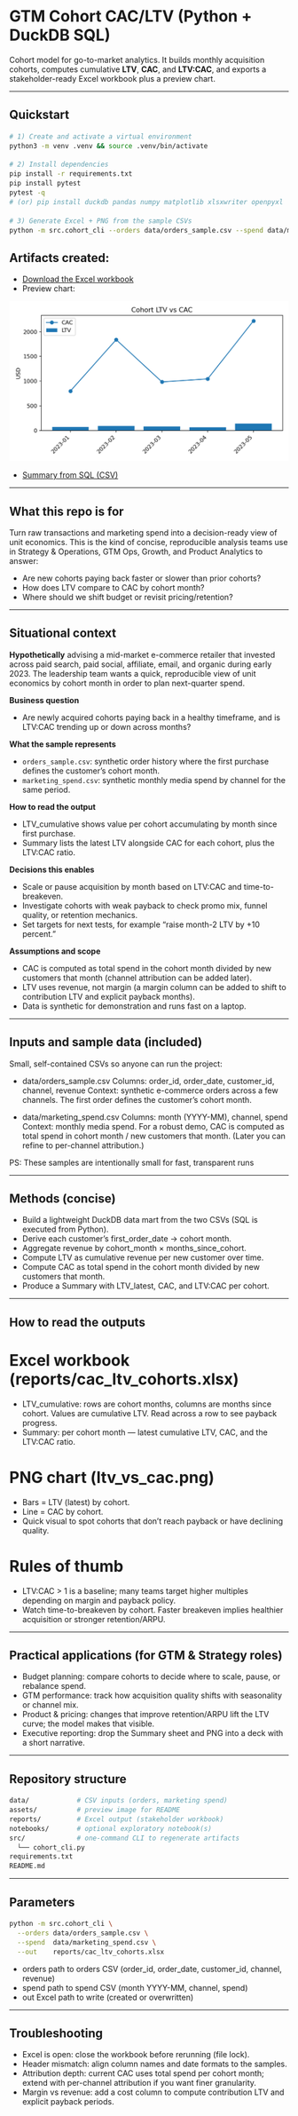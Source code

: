 # GTM Cohort CAC/LTV (Python + DuckDB SQL)

Cohort model for go-to-market analytics. It builds monthly acquisition cohorts, computes cumulative **LTV**, **CAC**, and **LTV:CAC**, and exports a stakeholder-ready Excel workbook plus a preview chart.

---

## Quickstart

```bash
# 1) Create and activate a virtual environment
python3 -m venv .venv && source .venv/bin/activate

# 2) Install dependencies
pip install -r requirements.txt
pip install pytest
pytest -q
# (or) pip install duckdb pandas numpy matplotlib xlsxwriter openpyxl

# 3) Generate Excel + PNG from the sample CSVs
python -m src.cohort_cli --orders data/orders_sample.csv --spend data/marketing_spend.csv --out reports/cac_ltv_cohorts.xlsx

```

## Artifacts created:

- [Download the Excel workbook](reports/cac_ltv_cohorts.xlsx)
- Preview chart:

![LTV vs CAC](assets/ltv_vs_cac.png)

- [Summary from SQL (CSV)](reports/summary_from_sql.csv)
---

## What this repo is for

Turn raw transactions and marketing spend into a decision-ready view of unit economics. This is the kind of concise, reproducible analysis teams use in Strategy & Operations, GTM Ops, Growth, and Product Analytics to answer:

- Are new cohorts paying back faster or slower than prior cohorts?
- How does LTV compare to CAC by cohort month?
- Where should we shift budget or revisit pricing/retention?

---

## Situational context

**Hypothetically** advising a mid-market e-commerce retailer that invested across paid search, paid social, affiliate, email, and organic during early 2023. The leadership team wants a quick, reproducible view of unit economics by cohort month in order to plan next-quarter spend.

**Business question**
- Are newly acquired cohorts paying back in a healthy timeframe, and is LTV:CAC trending up or down across months?

**What the sample represents**
- `orders_sample.csv`: synthetic order history where the first purchase defines the customer’s cohort month.
- `marketing_spend.csv`: synthetic monthly media spend by channel for the same period.

**How to read the output**
- LTV_cumulative shows value per cohort accumulating by month since first purchase.
- Summary lists the latest LTV alongside CAC for each cohort, plus the LTV:CAC ratio.

**Decisions this enables**
- Scale or pause acquisition by month based on LTV:CAC and time-to-breakeven.
- Investigate cohorts with weak payback to check promo mix, funnel quality, or retention mechanics.
- Set targets for next tests, for example “raise month-2 LTV by +10 percent.”

**Assumptions and scope**
- CAC is computed as total spend in the cohort month divided by new customers that month (channel attribution can be added later).
- LTV uses revenue, not margin (a margin column can be added to shift to contribution LTV and explicit payback months).
- Data is synthetic for demonstration and runs fast on a laptop.

--- 

## Inputs and sample data (included)

Small, self-contained CSVs so anyone can run the project:

- data/orders_sample.csv
Columns: order_id, order_date, customer_id, channel, revenue
Context: synthetic e-commerce orders across a few channels. The first order defines the customer’s cohort month.

- data/marketing_spend.csv
Columns: month (YYYY-MM), channel, spend
Context: monthly media spend. For a robust demo, CAC is computed as total spend in cohort month / new customers that month.
(Later you can refine to per-channel attribution.)

PS: These samples are intentionally small for fast, transparent runs

--- 

## Methods (concise)

- Build a lightweight DuckDB data mart from the two CSVs (SQL is executed from Python).
- Derive each customer’s first_order_date → cohort month.
- Aggregate revenue by cohort_month × months_since_cohort.
- Compute LTV as cumulative revenue per new customer over time.
- Compute CAC as total spend in the cohort month divided by new customers that month.
- Produce a Summary with LTV_latest, CAC, and LTV:CAC per cohort.

---

## How to read the outputs

# Excel workbook (reports/cac_ltv_cohorts.xlsx)
- LTV_cumulative: rows are cohort months, columns are months since cohort. Values are cumulative LTV. Read across a row to see payback progress.
- Summary: per cohort month — latest cumulative LTV, CAC, and the LTV:CAC ratio.

# PNG chart (ltv_vs_cac.png)

- Bars = LTV (latest) by cohort.
- Line = CAC by cohort.
- Quick visual to spot cohorts that don’t reach payback or have declining quality.

# Rules of thumb

- LTV:CAC > 1 is a baseline; many teams target higher multiples depending on margin and payback policy.
- Watch time-to-breakeven by cohort. Faster breakeven implies healthier acquisition or stronger retention/ARPU.

---

## Practical applications (for GTM & Strategy roles)

- Budget planning: compare cohorts to decide where to scale, pause, or rebalance spend.
- GTM performance: track how acquisition quality shifts with seasonality or channel mix.
- Product & pricing: changes that improve retention/ARPU lift the LTV curve; the model makes that visible.
- Executive reporting: drop the Summary sheet and PNG into a deck with a short narrative.

---

## Repository structure

```bash
data/            # CSV inputs (orders, marketing spend)
assets/          # preview image for README
reports/         # Excel output (stakeholder workbook)
notebooks/       # optional exploratory notebook(s)
src/             # one-command CLI to regenerate artifacts
  └── cohort_cli.py
requirements.txt
README.md

```

---

## Parameters

```bash
python -m src.cohort_cli \
  --orders data/orders_sample.csv \
  --spend  data/marketing_spend.csv \
  --out    reports/cac_ltv_cohorts.xlsx
```

- orders path to orders CSV (order_id, order_date, customer_id, channel, revenue)
- spend path to spend CSV (month YYYY-MM, channel, spend)
- out Excel path to write (created or overwritten)

---

## Troubleshooting

- Excel is open: close the workbook before rerunning (file lock).
- Header mismatch: align column names and date formats to the samples.
- Attribution depth: current CAC uses total spend per cohort month; extend with per-channel attribution if you want finer granularity.
- Margin vs revenue: add a cost column to compute contribution LTV and explicit payback periods.


